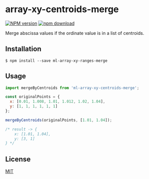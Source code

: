 # array-xy-centroids-merge

[![NPM version][npm-image]][npm-url]
[![npm download][download-image]][download-url]

Merge abscissa values if the ordinate value is in a list of centroids.

## Installation

`$ npm install --save ml-array-xy-ranges-merge`

## Usage

```js
import mergeByCentroids from 'ml-array-xy-centroids-merge';

const originalPoints = {
  x: [0.01, 1.008, 1.01, 1.012, 1.02, 1.04],
  y: [1, 1, 1, 1, 1, 1]
};

mergeByCentroids(originalPoints, [1.01, 1.04]);

/* result -> {
    x: [1.01, 1.04],
    y: [3, 1]
} */
```

## License

[MIT](./LICENSE)

[npm-image]: https://img.shields.io/npm/v/array-xy-ranges-merge.svg?style=flat-square
[npm-url]: https://www.npmjs.com/package/array-xy-ranges-merge
[download-image]: https://img.shields.io/npm/dm/array-xy-ranges-merge.svg?style=flat-square
[download-url]: https://www.npmjs.com/package/array-xy-ranges-merge
